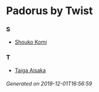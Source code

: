 # Padorus by Twist

### S
* [Shouko Komi](https://github.com/shadow578/Project-Padoru/blob/master/table-of-contents/characters/ShoukoKomi.md)

### T
* [Taiga Aisaka](https://github.com/shadow578/Project-Padoru/blob/master/table-of-contents/characters/TaigaAisaka.md)

###### Generated on 2019-12-01T16:56:59
